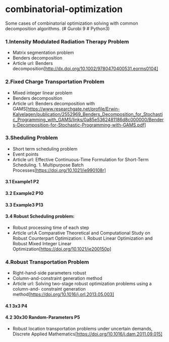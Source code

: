 # combinatorial-optimization
Some cases of combinatorial optimization solving with common decomposition algorithms.
(# Gurobi 9 # Python3)
### 1.Intensity Modulated Radiation Therapy Problem
+ Matrix segmentation problem
+ Benders decomposition
+ Article url:
Benders decomposition[http://dx.doi.org/10.1002/9780470400531.eorms0104]
### 2.Fixed Charge Transportation Problem
+ Mixed integer linear problem
+ Benders decomposition
+ Article url:
Benders decomposition with GAMS[https://www.researchgate.net/profile/Erwin-Kalvelagen/publication/2552969_Benders_Decomposition_for_Stochastic_Programming_with_GAMS/links/0a85e5362481186d8c000000/Benders-Decomposition-for-Stochastic-Programming-with-GAMS.pdf]
### 3.Sheduling Problem
+ Short term scheduling problem
+ Event points
+ Article url:
Effective Continuous-Time Formulation for Short-Term Scheduling. 1. Multipurpose Batch Processes[https://doi.org/10.1021/ie990108r]
#### 3.1 Example1 P2
#### 3.2 Example2 P10
#### 3.3 Example3 P13
#### 3.4 Robust Scheduling problem:
  + Robust processing time of each step 
  + Article url:A Comparative Theoretical and Computational Study on Robust Counterpart Optimization: I. Robust Linear Optimization and Robust Mixed Integer Linear Optimization[https://doi.org/10.1021/ie200150p]
### 4.Robust Transportation Problem
+ Right-hand-side parameters robust
+ Column-and-constraint generation method
+ Article url:
Solving two-stage robust optimization problems using a column-and- constraint generation method[https://doi.org/10.1016/j.orl.2013.05.003]
#### 4.1 3x3 P4
#### 4.2 30x30 Random-Parameters P5
  + Robust location transportation problems under uncertain demands, Discrete Applied Mathematics[https://doi.org/10.1016/j.dam.2011.09.015]
